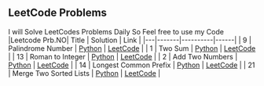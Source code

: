 ## LeetCode Problems
I will Solve LeetCodes Problems Daily So Feel free to use my Code
|Leetcode Prb.NO| Title | Solution | Link |
|---|-------|----------|------|
| 9 | Palindrome Number | [Python](PalindromeNumber.py) | [LeetCode](https://leetcode.com/problems/palindrome-number/) |
| 1   | Two Sum      | [Python](TwoSum.py) | [LeetCode](https://leetcode.com/problems/two-sum/) |
| 13              | Roman to Integer | [Python](roman_to_integer.py) | [LeetCode](https://leetcode.com/problems/roman-to-integer/) |
| 2               | Add Two Numbers   | [Python](AddTwoNumbers.py) | [LeetCode](https://leetcode.com/problems/add-two-numbers/) |
| 14              | Longest Common Prefix | [Python](LongestcommonPrefix.py) | [LeetCode](https://leetcode.com/problems/longest-common-prefix/) |
| 21              | Merge Two Sorted Lists | [Python](MergeTwoSoertedLists.py) | [LeetCode](https://leetcode.com/problems/merge-two-sorted-lists/) |
